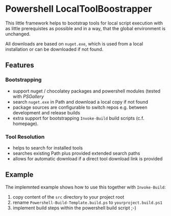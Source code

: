 # Powershell LocalToolBoostrapper

This little framework helps to bootstrap tools for local script
execution with as little prerequistes as possible and in a way, that
the global environment is unchanged.

All downloads are based on `nuget.exe`, which is used from a local
installation or can be downloaded if not found.

## Features

### Bootstrapping

* support nuget / chocolatey packages and powershell modules (tested
  with *PSGallery*
* search `nuget.exe` in Path and download a local copy if not found
* package sources are configurable to switch repos e.g. between
  development and release builds
* extra support for bootstrapping `Invoke-Build` build scripts (c.f.
  homepage).

### Tool Resolution

* helps to search for installed tools
* searches existing Path plus provided extended search paths
* allows for automatic download if a direct tool download link is
  provided

## Example

The implemnted example shows how to use this together with
`Invoke-Build`:

1. copy content of the `src` directory to your project root
2. rename `Powershell-Build-Template.build.ps` to `yourproject.build.ps1`
3. implement build steps within the powershell build script ;-) 
